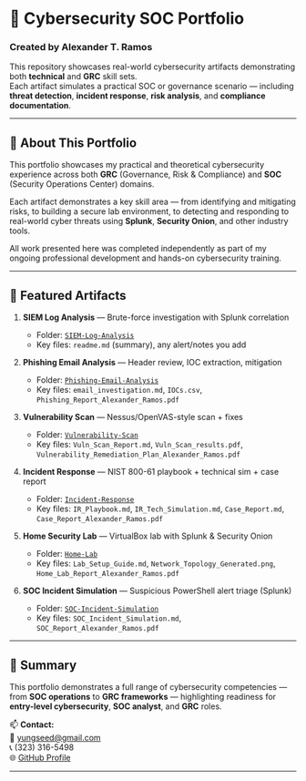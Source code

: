 # 🧩 Cybersecurity SOC Portfolio
### Created by **Alexander T. Ramos**

This repository showcases real-world cybersecurity artifacts demonstrating both **technical** and **GRC** skill sets.  
Each artifact simulates a practical SOC or governance scenario — including **threat detection**, **incident response**, **risk analysis**, and **compliance documentation**.  

---

## 🧠 About This Portfolio

This portfolio showcases my practical and theoretical cybersecurity experience across both **GRC** (Governance, Risk & Compliance) and **SOC** (Security Operations Center) domains.

Each artifact demonstrates a key skill area — from identifying and mitigating risks, to building a secure lab environment, to detecting and responding to real-world cyber threats using **Splunk**, **Security Onion**, and other industry tools.

All work presented here was completed independently as part of my ongoing professional development and hands-on cybersecurity training.

---


## 📌 Featured Artifacts

1) **SIEM Log Analysis** — Brute-force investigation with Splunk correlation  
   - Folder: [`SIEM-Log-Analysis`](./SIEM-Log-Analysis)  
   - Key files: `readme.md` (summary), any alert/notes you add

2) **Phishing Email Analysis** — Header review, IOC extraction, mitigation  
   - Folder: [`Phishing-Email-Analysis`](./Phishing-Email-Analysis)  
   - Key files: `email_investigation.md`, `IOCs.csv`, `Phishing_Report_Alexander_Ramos.pdf`

3) **Vulnerability Scan** — Nessus/OpenVAS-style scan + fixes  
   - Folder: [`Vulnerability-Scan`](./Vulnerability-Scan)  
   - Key files: `Vuln_Scan_Report.md`, `Vuln_Scan_results.pdf`, `Vulnerability_Remediation_Plan_Alexander_Ramos.pdf`

4) **Incident Response** — NIST 800-61 playbook + technical sim + case report  
   - Folder: [`Incident-Response`](./Incident-Response)  
   - Key files: `IR_Playbook.md`, `IR_Tech_Simulation.md`, `Case_Report.md`, `Case_Report_Alexander_Ramos.pdf`

5) **Home Security Lab** — VirtualBox lab with Splunk & Security Onion  
   - Folder: [`Home-Lab`](./Home-Lab)  
   - Key files: `Lab_Setup_Guide.md`, `Network_Topology_Generated.png`, `Home_Lab_Report_Alexander_Ramos.pdf`

6) **SOC Incident Simulation** — Suspicious PowerShell alert triage (Splunk)  
   - Folder: [`SOC-Incident-Simulation`](./SOC-Incident-Simulation)  
   - Key files: `SOC_Incident_Simulation.md`, `SOC_Report_Alexander_Ramos.pdf`
---

## 🧾 Summary
This portfolio demonstrates a full range of cybersecurity competencies — from **SOC operations** to **GRC frameworks** — highlighting readiness for **entry-level cybersecurity**, **SOC analyst**, and **GRC** roles.  

📫 **Contact:**  
📧 yungseed@gmail.com  
📞 (323) 316-5498  
🌐 [GitHub Profile](https://github.com/yungseed80r)

---

